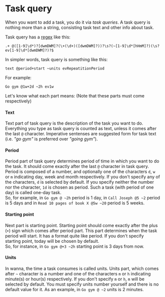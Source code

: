 Task query
====


When you want to add a task, you do it via _task queries_. A task query is nothing
more than a string, consisting task text and other info about task.

Task query has a [regex](https://en.wikipedia.org/wiki/Regular_expression) like this:
```
.+ @([1-9]\d*)?[dwmDWM]?(\+(\d+)([dwmDWM]?))?\s?(~[1-9]\d*[hHmM]?)(\s?ev[1-9]\d*[dwmDWM]?)?$
```
In simpler words, task query is something like this:
```
text @period+start ~units evRepeatitionPeriod
```
For example:
```
Go gym @1w+2d ~2h ev1w
```
Let's know what each part means: (Note that these parts must come respectively)

#### Text
Text part of task query is the description of the task you want to do. Everything you type as task query is counted as text, unless it comes after the last `@` character. Imperative sentenses  are suggested form for task text (i.e. _"go gym"_ is preferred over _"going gym"_). 

#### Period
Period part of task query determines period of time in which you want to do the task. It should come exactly after the last `@` character in task query. Period is composed of a number, and optionally one of the characters `d`, `w` or `m` indicating day, week and month respectively. If you don't specify any of the characters, `d` is selected by default. If you specify neither the number nor the character, `1d` is chosen as period. Such a task (with period of one day) is called one-day task.    
So, for example, in `Go gym @ ~2h` period is 1 day, in `Call Joseph @5 ~2` period is 5 days and in `Read 10 pages of book X @5w ~20` period is 5 weeks.

#### Starting point
Next part is starting point. Starting point should come exactly after the plus (`+`) sign which comes after period part. This part determines when the task period will start. It has a format quite like period. If you don't specify starting point, today will be chosen by default.  
So, for instance, in `Go gym @+3 ~2h` starting point is 3 days from now.

#### Units
In wanna, the time a task consumes is called units. Units part, which comes after `~` character is a number and one of the characters `m` or `h` indicating minute(s) or hour(s) respectively. If you don't specify `m` or `h`, `m` will be selected by default. You must specify units number yourself and there is no default value for it.
As an example, in `Go gym @ ~2` units is 2 minutes.
